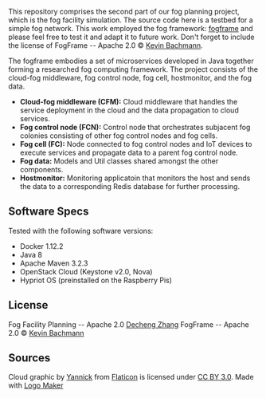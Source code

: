 

This repository comprises the second part of our fog planning project, which is the fog facility simulation. The source code here is a testbed for a simple fog network. This work employed the fog framework: [fogframe](https://github.com/keyban/fogframe/blob/master/logo_fogframe.png) and please feel free to test it and adapt it to future work. Don't forget to include the license of FogFrame -- Apache 2.0 © [Kevin Bachmann](kevin.bachmann@gmx.at).


The fogframe embodies a set of microservices developed in Java together forming a researched fog computing framework. The project consists of the cloud-fog middleware, fog control node, fog cell, hostmonitor, and the fog data.

* <b>Cloud-fog middleware (CFM):</b> Cloud middleware that handles the service deployment in the cloud and the data propagation to cloud services.
* <b>Fog control node (FCN):</b> Control node that orchestrates subjacent fog colonies consisting of other fog control nodes and fog cells. 
* <b>Fog cell (FC):</b> Node connected to fog control nodes and IoT devices to execute services and propagate data to a parent fog control node.
* <b>Fog data:</b> Models and Util classes shared amongst the other components.
* <b>Hostmonitor:</b> Monitoring applicatoin that monitors the host and sends the data to a corresponding Redis database for further processing.

## Software Specs
Tested with the following software versions:
* Docker 1.12.2
* Java 8
* Apache Maven 3.2.3
* OpenStack Cloud (Keystone v2.0, Nova)
* Hypriot OS (preinstalled on the Raspberry Pis)



## License

Fog Facility Planning -- Apache 2.0 [Decheng Zhang](qrafzv88@gmail.com)
FogFrame -- Apache 2.0 © [Kevin Bachmann](kevin.bachmann@gmx.at)


## Sources
Cloud graphic by <a href="http://www.flaticon.com/authors/yannick">Yannick</a> from <a href="http://www.flaticon.com/">Flaticon</a> is licensed under <a href="http://creativecommons.org/licenses/by/3.0/" title="Creative Commons BY 3.0">CC BY 3.0</a>. Made with <a href="http://logomakr.com" title="Logo Maker">Logo Maker</a>
